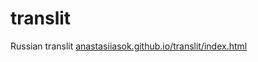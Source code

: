 # translit
 Russian translit
<a href="https://anastasiiasok.github.io/translit/index.html" target="_blank">anastasiiasok.github.io/translit/index.html</a>
